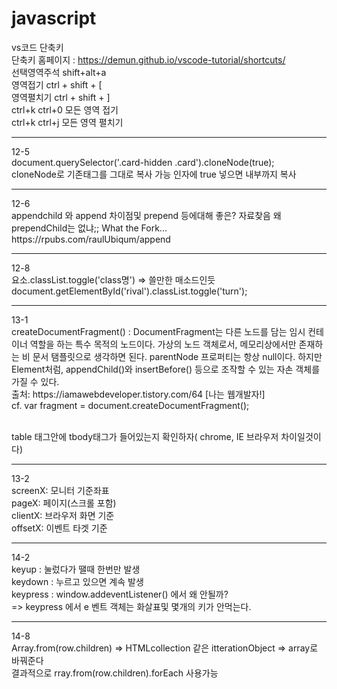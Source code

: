 # javascript
 vs코드 단축키 <br>
 단축키 홈페이지 : https://demun.github.io/vscode-tutorial/shortcuts/ <br>
 선택영역주석 shift+alt+a<br>
 영역접기 ctrl + shift + [ <br>
 영역펼치기 ctrl + shift + ] <br>
 ctrl+k ctrl+0	모든 영역 접기 <br>
 ctrl+k ctrl+j	모든 영역 펼치기 <br>

<hr/> 
12-5<br>
document.querySelector('.card-hidden .card').cloneNode(true);<br>
cloneNode로 기존태그를 그대로 복사 가능 인자에 true 넣으면 내부까지 복사<br>

<hr/>
12-6<br>
appendchild 와 append 차이점및 prepend 등에대해 좋은? 자료찾음 왜 prependChild는 없냐;; What the Fork...<br>
https://rpubs.com/raulUbiqum/append<br>

<hr>
12-8<br>
요소.classList.toggle('class명') => 쓸만한 매소드인듯<br>
document.getElementById('rival').classList.toggle('turn');<br>

<hr>
13-1<br>
createDocumentFragment() : DocumentFragment는 다른 노드를 담는 임시 컨테이너 역할을 하는 특수 목적의 노드이다. 가상의 노드 객체로서, 메모리상에서만 존재하는 비 문서 탬플릿으로 생각하면 된다. parentNode 프로퍼티는 항상 null이다. 하지만 Element처럼, appendChild()와 insertBefore() 등으로 조작할 수 있는 자손 객체를 가질 수 있다.<br>
출처: https://iamawebdeveloper.tistory.com/64 [나는 웹개발자!]<br>
cf. var fragment = document.createDocumentFragment();<br><br>

table 태그안에 tbody태그가 들어있는지 확인하자( chrome, IE 브라우저 차이일것이다)<br>
<hr>

13-2<br>
screenX: 모니터 기준좌표<br>
pageX: 페이지(스크롤 포함)<br>
clientX: 브라우저 화면 기준<br>
offsetX: 이벤트 타겟 기준

<hr>

14-2<br>
keyup : 눌렀다가 땔때 한번만 발생<br>
keydown : 누르고 있으면 계속 발생<br>
keypress : window.addeventListener() 에서 왜 안될까?<br>
=> keypress 에서 e 벤트 객체는 화살표및 몇개의 키가 안먹는다.<br>

<hr>

14-8<br>
Array.from(row.children) => HTMLcollection 같은 itterationObject => array로 바꿔준다<br>
결과적으로 rray.from(row.children).forEach 사용가능<br>




